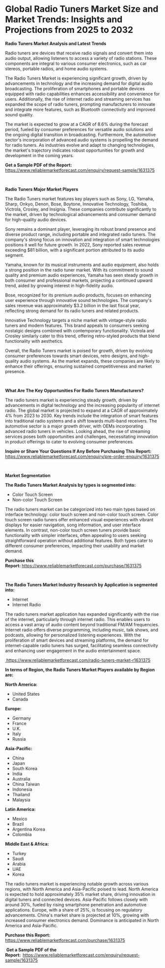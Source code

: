 <p><h1>Global Radio Tuners Market Size and Market Trends: Insights and Projections from 2025 to 2032</h1></p><p><strong>Radio Tuners Market Analysis and Latest Trends</strong></p>
<p><p>Radio tuners are devices that receive radio signals and convert them into audio output, allowing listeners to access a variety of radio stations. These components are integral to various consumer electronics, such as car stereos, portable radios, and home audio systems. </p><p>The Radio Tuners Market is experiencing significant growth, driven by advancements in technology and the increasing demand for digital audio broadcasting. The proliferation of smartphones and portable devices equipped with radio capabilities enhances accessibility and convenience for users. Additionally, the rise of internet radio and streaming services has expanded the scope of radio tuners, prompting manufacturers to innovate and integrate more features, such as Bluetooth connectivity and improved sound quality.</p><p>The market is expected to grow at a CAGR of 8.6% during the forecast period, fueled by consumer preferences for versatile audio solutions and the ongoing digital transition in broadcasting. Furthermore, the automotive sector's incorporation of advanced audio systems is propelling the demand for radio tuners. As industries evolve and adapt to changing technologies, the market's trajectory indicates robust opportunities for growth and development in the coming years.</p></p>
<p><strong>Get a Sample PDF of the Report:&nbsp;</strong> <a href="https://www.reliablemarketforecast.com/enquiry/request-sample/1631375?utm_campaign=1167&utm_medium=2&utm_source=Github&utm_content=ia&utm_term=15042025&utm_id=radio-tuners">https://www.reliablemarketforecast.com/enquiry/request-sample/1631375</a></p>
<p>&nbsp;</p>
<p><strong>Radio Tuners Major Market Players</strong></p>
<p><p>The Radio Tuners market features key players such as Sony, LG, Yamaha, Sharp, Onkyo, Denon, Bose, Boytone, Innovative Technology, Toshiba, Victrola, Crosley, and Insignia. These companies contribute significantly to the market, driven by technological advancements and consumer demand for high-quality audio devices.</p><p>Sony remains a dominant player, leveraging its robust brand presence and diverse product range, including portable and integrated radio tuners. The company's strong focus on innovation and integration of smart technologies positions it well for future growth. In 2022, Sony reported sales revenue exceeding $81 billion, with a significant portion attributed to its audio segment.</p><p>Yamaha, known for its musical instruments and audio equipment, also holds a strong position in the radio tuner market. With its commitment to sound quality and premium audio experiences, Yamaha has seen steady growth in both consumer and professional markets, projecting a continued upward trend, aided by growing interest in high-fidelity audio.</p><p>Bose, recognized for its premium audio products, focuses on enhancing user experience through innovative sound technologies. The company's sales revenue was approximately $3.2 billion in the last fiscal year, reflecting strong demand for its radio tuners and related products.</p><p>Innovative Technology targets a niche market with vintage-style radio tuners and modern features. This brand appeals to consumers seeking nostalgic designs combined with contemporary functionality. Victrola and Crosley similarly cater to this trend, offering retro-styled products that blend functionality with aesthetics.</p><p>Overall, the Radio Tuners market is poised for growth, driven by evolving consumer preferences towards smart devices, retro designs, and high-quality audio systems. As the market expands, these companies are likely to enhance their offerings, ensuring sustained competitiveness and market presence.</p></p>
<p>&nbsp;</p>
<p><strong>What Are The Key Opportunities For Radio Tuners Manufacturers?</strong></p>
<p><p>The radio tuners market is experiencing steady growth, driven by advancements in digital technology and the increasing popularity of internet radio. The global market is projected to expand at a CAGR of approximately 4% from 2023 to 2030. Key trends include the integration of smart features into traditional radio systems and a shift towards multi-band receivers. The automotive sector is a major growth driver, with OEMs incorporating advanced radio tuners in vehicles. Looking ahead, the rise of streaming services poses both opportunities and challenges, necessitating innovation in product offerings to cater to evolving consumer preferences.</p></p>
<p><strong>Inquire or Share Your Questions If Any Before Purchasing This Report:</strong> <a href="https://www.reliablemarketforecast.com/enquiry/pre-order-enquiry/1631375?utm_campaign=1167&utm_medium=2&utm_source=Github&utm_content=ia&utm_term=15042025&utm_id=radio-tuners">https://www.reliablemarketforecast.com/enquiry/pre-order-enquiry/1631375</a></p>
<p>&nbsp;</p>
<p><strong>Market Segmentation</strong></p>
<p><strong>The Radio Tuners Market Analysis by types is segmented into:</strong></p>
<p><ul><li>Color Touch Screen</li><li>Non-color Touch Screen</li></ul></p>
<p><p>The radio tuners market can be categorized into two main types based on interface technology: color touch screen and non-color touch screen. Color touch screen radio tuners offer enhanced visual experiences with vibrant displays for easier navigation, song information, and user interface elements. In contrast, non-color touch screen tuners provide basic functionality with simpler interfaces, often appealing to users seeking straightforward operation without additional features. Both types cater to different consumer preferences, impacting their usability and market demand.</p></p>
<p><strong>Purchase this Report:&nbsp;</strong><a href="https://www.reliablemarketforecast.com/purchase/1631375?utm_campaign=1167&utm_medium=2&utm_source=Github&utm_content=ia&utm_term=15042025&utm_id=radio-tuners">https://www.reliablemarketforecast.com/purchase/1631375</a></p>
<p>&nbsp;</p>
<p><strong>The Radio Tuners Market Industry Research by Application is segmented into:</strong></p>
<p><ul><li>Internet</li><li>Internet Radio</li></ul></p>
<p><p>The radio tuners market application has expanded significantly with the rise of the internet, particularly through internet radio. This enables users to access a vast array of audio content beyond traditional FM/AM frequencies. Internet radio offers diverse programming, including music, talk shows, and podcasts, allowing for personalized listening experiences. With the proliferation of smart devices and streaming platforms, the demand for internet-capable radio tuners has surged, facilitating seamless connectivity and enhancing user engagement in the audio entertainment space.</p></p>
<p><a href="https://www.reliablemarketforecast.com/radio-tuners-market-r1631375?utm_campaign=1167&utm_medium=2&utm_source=Github&utm_content=ia&utm_term=15042025&utm_id=radio-tuners">&nbsp;https://www.reliablemarketforecast.com/radio-tuners-market-r1631375</a></p>
<p><strong>In terms of Region, the Radio Tuners Market Players available by Region are:</strong></p>
<p>
    <p> <strong> North America: </strong>
        <ul>
            <li>United States</li>
            <li>Canada</li>
        </ul>
        </p> 
    <p> <strong> Europe: </strong>
        <ul>
            <li>Germany</li>
            <li>France</li>
            <li>U.K.</li>
            <li>Italy</li>
            <li>Russia</li>
        </ul>
        </p> 
    <p> <strong> Asia-Pacific: </strong>
        <ul>
            <li>China</li>
            <li>Japan</li>
            <li>South Korea</li>
            <li>India</li>
            <li>Australia</li>
            <li>China Taiwan</li>
            <li>Indonesia</li>
            <li>Thailand</li>
            <li>Malaysia</li>
        </ul>
        </p> 
    <p> <strong> Latin America: </strong>
        <ul>
            <li>Mexico</li>
            <li>Brazil</li>
            <li>Argentina Korea</li>
            <li>Colombia</li>
        </ul>
        </p> 
    <p> <strong> Middle East & Africa: </strong>
        <ul>
            <li>Turkey</li>
            <li>Saudi</li>
            <li>Arabia</li>
            <li>UAE</li>
            <li>Korea</li>
        </ul>
    </p>
    </p>
<p><p>The radio tuners market is experiencing notable growth across various regions, with North America and Asia-Pacific poised to lead. North America is expected to hold approximately 35% market share, driving innovation in digital tuners and connected devices. Asia-Pacific follows closely with around 30%, fueled by rising smartphone penetration and automotive applications. Europe, with a share of 25%, is focusing on regulatory advancements. China's market share is projected at 10%, growing with increased consumer electronics demand. Dominance is anticipated in North America and Asia-Pacific.</p></p>
<p><strong>Purchase this Report: </strong><a href="https://www.reliablemarketforecast.com/purchase/1631375?utm_campaign=1167&utm_medium=2&utm_source=Github&utm_content=ia&utm_term=15042025&utm_id=radio-tuners">https://www.reliablemarketforecast.com/purchase/1631375</a></p>
<p>&nbsp;<strong>Get a Sample PDF of the Report:&nbsp;&nbsp;</strong><a href="https://www.reliablemarketforecast.com/enquiry/request-sample/1631375?utm_campaign=1167&utm_medium=2&utm_source=Github&utm_content=ia&utm_term=15042025&utm_id=radio-tuners">https://www.reliablemarketforecast.com/enquiry/request-sample/1631375</a></p>
<p><strong></strong></p>
<p><p></p><p></p><p></p></p>